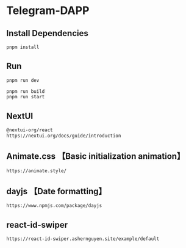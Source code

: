 # Telegram-DAPP

## Install Dependencies
```bash
pnpm install
```

## Run

```bash
pnpm run dev
```

```bash
pnpm run build
pnpm run start
```

## NextUI 
```bash
@nextui-org/react
https://nextui.org/docs/guide/introduction
```

## Animate.css  【Basic initialization animation】
```bash
https://animate.style/
```

## dayjs 【Date formatting】
```bash
https://www.npmjs.com/package/dayjs
```

## react-id-swiper
```bash
https://react-id-swiper.ashernguyen.site/example/default
```
